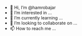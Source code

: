 - 👋 Hi, I’m @hamrobajar
- 👀 I’m interested in ...
- 🌱 I’m currently learning ...
- 💞️ I’m looking to collaborate on ...
- 📫 How to reach me ...

<!---
hamrobajar/hamrobajar is a ✨ special ✨ repository because its `README.md` (this file) appears on your GitHub profile.
You can click the Preview link to take a look at your changes.
--->

